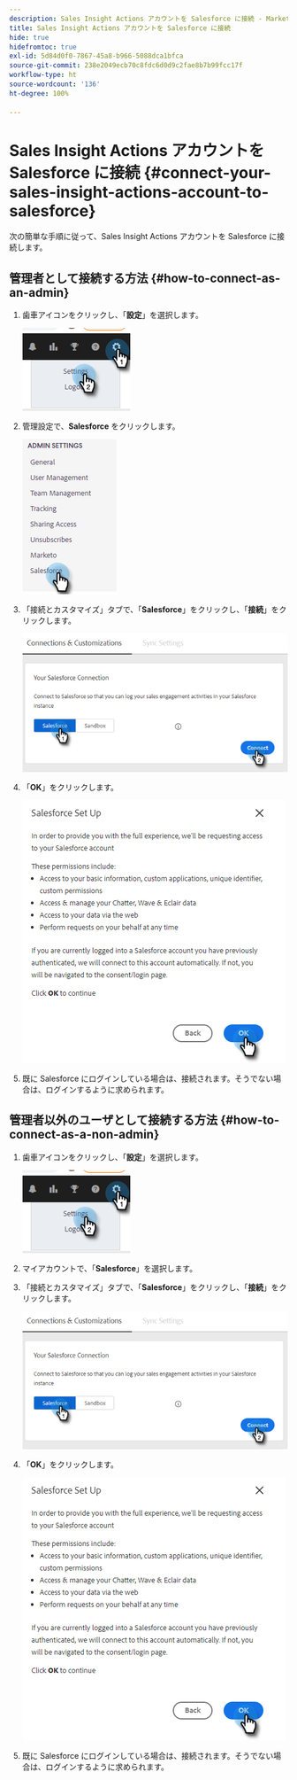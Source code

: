 ```yaml
---
description: Sales Insight Actions アカウントを Salesforce に接続 - Marketo ドキュメント - 製品ドキュメント
title: Sales Insight Actions アカウントを Salesforce に接続
hide: true
hidefromtoc: true
exl-id: 5d84d0f0-7867-45a8-b966-5088dca1bfca
source-git-commit: 238e2049ecb70c8fdc6d0d9c2fae8b7b99fcc17f
workflow-type: ht
source-wordcount: '136'
ht-degree: 100%

---
```


# Sales Insight Actions アカウントを Salesforce に接続 {#connect-your-sales-insight-actions-account-to-salesforce}

次の簡単な手順に従って、Sales Insight Actions アカウントを Salesforce に接続します。

## 管理者として接続する方法 {#how-to-connect-as-an-admin}

1. 歯車アイコンをクリックし、「**設定**」を選択します。

   ![](assets/connect-your-marketo-sales-account-to-salesforce-1.png)

1. 管理設定で、**Salesforce** をクリックします。

   ![](assets/connect-your-marketo-sales-account-to-salesforce-2.png)

1. 「接続とカスタマイズ」タブで、「**Salesforce**」をクリックし、「**接続**」をクリックします。

   ![](assets/connect-your-marketo-sales-account-to-salesforce-3.png)

1. 「**OK**」をクリックします。

   ![](assets/connect-your-marketo-sales-account-to-salesforce-4.png)

1. 既に Salesforce にログインしている場合は、接続されます。そうでない場合は、ログインするように求められます。

## 管理者以外のユーザとして接続する方法 {#how-to-connect-as-a-non-admin}

1. 歯車アイコンをクリックし、「**設定**」を選択します。

   ![](assets/connect-your-marketo-sales-account-to-salesforce-5.png)

1. マイアカウントで、「**Salesforce**」を選択します。

1. 「接続とカスタマイズ」タブで、「**Salesforce**」をクリックし、「**接続**」をクリックします。

   ![](assets/connect-your-marketo-sales-account-to-salesforce-7.png)

1. 「**OK**」をクリックします。

   ![](assets/connect-your-marketo-sales-account-to-salesforce-8.png)

1. 既に Salesforce にログインしている場合は、接続されます。そうでない場合は、ログインするように求められます。
